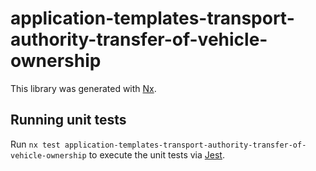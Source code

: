 # application-templates-transport-authority-transfer-of-vehicle-ownership

This library was generated with [Nx](https://nx.dev).

## Running unit tests

Run `nx test application-templates-transport-authority-transfer-of-vehicle-ownership` to execute the unit tests via [Jest](https://jestjs.io).

